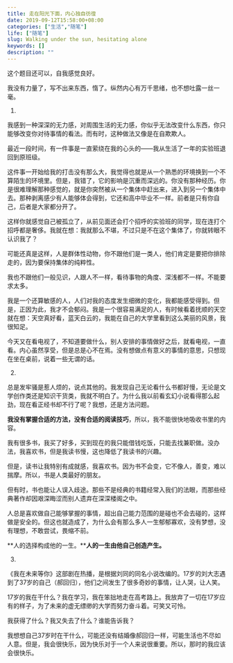 ```yaml
---
title: 走在阳光下面，内心独自彷徨
date: 2019-09-12T15:58:00+08:00
categories: ["生活","随笔"]
life: ["随笔"]
slug: Walking under the sun, hesitating alone
keywords: []
description: ""
---
```


这个题目还可以，自我感觉良好。

我没有力量了，写不出来东西，惰了。纵然内心有万千思绪，也不想吐露一丝一毫。

1.

我感到一种深深的无力感，对周围生活的无力感，你似乎无法改变什么东西，你只能够改变你对待事情的看法。而有时，这种做法又像是在自欺欺人。

最近一段时间，有一件事是一直萦绕在我的心头的——我从生活了一年的实验班退回到原班级。

这件事一开始给我的打击没有那么大，我觉得也就是从一个熟悉的环境换到一个不算陌生的环境里。但是，我错了，它的影响是沉重而深远的。你没有那种经历。你是很难理解那种感觉的，就是你突然被从一个集体中赶出来，进入到另一个集体中去。那种剥离感少有人能够体会得到，它还和高中毕业不一样。前者是只有你自己，后者是大家都分开了。

这样你就感觉自己被孤立了，从前见面还会打个招呼的实验班的同学，现在连打个招呼都是奢侈。我就在想：我就那么不堪，不过只是不在这个集体了，你就转眼不认识我了？

可能还真是这样，人是群体性动物，你不跟他们是一类人，他们肯定是要把你排除走的，因为要保持集体的纯粹性。

我也不跟他们一般见识，人跟人不一样，看待事物的角度、深浅都不一样。不能要求太多。

我是一个还算敏感的人，人们对我的态度发生细微的变化，我都能感受得到。但是，正因为此，我才不会郁闷。我是一个很容易满足的人，有时候看着抚顺的天空就在想：天空真好看，蓝天白云的，我能在自己的大学里看到这么美丽的风景，我很知足。

今天又在看电视了，不知道要做什么，别人安排的事情做好之后，就看电视，一直看。内心虽然享受，但是总是心不在焉。没有想做点有意义的事情的意思，只想现在坐在桌前，说着一些无谓的话。

2.

总是发牢骚是惹人烦的，说点其他的。我发现自己无论看什么书都好慢，无论是文学创作类还是知识干货类，我就不明白了。为什么我以前看玄幻小说看得那么起劲，现在看正经书却不行了呢？我想，还是方法问题。

**我没有掌握合适的方法，没有合适的阅读技巧**，所以，我不能很快地吸收书里的内容。

我有很多书，我买了好多，买到现在的我只能借钱吃饭，只能去找兼职做。没办法，我喜欢书，但是我读书慢，这也降低了我读书的兴趣。

但是，读书让我特别有成就感，我喜欢书。因为书不会变，它不像人，善变，难以揣摩。所以，书是人类最好的朋友。

但有时，书也能让人误入歧途。那些不是经典的书籍经常入我们的法眼，而那些经典著作却因艰深晦涩而别人遗弃在深深楼阁之中。

人总是喜欢做自己能够掌握的事情，超出自己能力范围的是碰也不会去碰的，这样做是安全的。但这也就造成了，为什么会有那么多人一生郁郁寡欢，没有梦想，没有理想，不敢尝试，畏缩不前。

**人的选择构成他的一生。****人的一生由他自己创造产生。**

3.

《我在未来等你》这部剧在热播，是根据刘同的同名小说改编的。17岁的刘大志遇到了37岁的自己（郝回归），他们之间发生了很多奇妙的事情，让人哭，让人笑。

17岁的我在干什么？我在学习，我在笨拙地走在高考路上。我放弃了一切在17岁应有的样子，为了未来的虚无缥缈的大学而努力奋斗着。可笑又可怜。

我获得了什么？我又失去了什么？谁能告诉我？

我想想自己37岁时在干什么，可能还没有结婚像郝回归一样，可能生活也不尽如人意。但是，我会很快乐，因为快乐对于一个人来说很重要。所以，那时的我应该会很快乐。